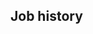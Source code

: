 <!-- # This is a dynamic variant with no company descriptions. -->
<!-- do include src/header/exampleHeaderWithoutCols.md -->
<!-- do include src/intro/longIntro.md -->
<!-- do include src/util/pageBreak.md -->

## Job history
<!-- do forEach src/jobHistory/jobs include src/jobHistory/dynamicNoCompanyDescription.md -->
<!-- do include src/util/pageBreak.md -->
<!-- do include src/keySkills/exampleKeySkills.md -->
